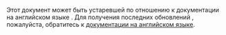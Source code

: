 Этот документ может быть устаревшей по отношению к документации на английском языке . Для получения последних обновлений , пожалуйста, обратитесь к <a href="/">документации на английском языке</a>.
